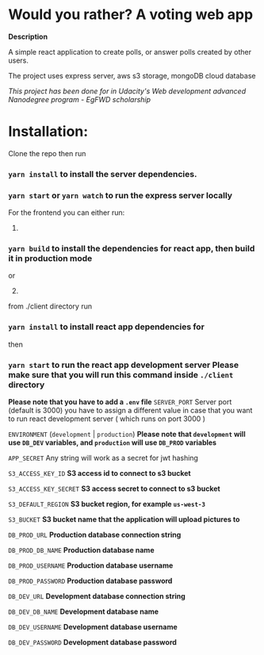 # Would you rather? A voting web app


**Description**

A simple react application to create polls, or answer polls created by other users.

The project uses express server, aws s3 storage, mongoDB cloud database

*This project has been done for in Udacity's Web development advanced Nanodegree program - EgFWD scholarship*

# Installation:

Clone the repo then run

### `yarn install` to install the server dependencies.

### `yarn start` or `yarn watch` to run the express server locally

For the frontend you can either run:

1)
### `yarn build` to install the dependencies for react app, then build it in production mode

or

2)
from ./client directory run
### `yarn install` to install react app dependencies for
then
### `yarn start` to run the react app development server **Please make sure that you will run this command inside `./client` directory**

**Please note that you have to add a `.env` file**
`SERVER_PORT` Server port (default is 3000) you have to assign a different value in case that you want to run react development server ( which runs on port 3000 )

`ENVIRONMENT` (`development` | `production`) **Please note that `development` will use `DB_DEV` variables, and `production` will use `DB_PROD` variables**

`APP_SECRET` Any string will work as a secret for jwt hashing


`S3_ACCESS_KEY_ID` **S3 access id to connect to s3 bucket**

`S3_ACCESS_KEY_SECRET` **S3 access secret to connect to s3 bucket**

`S3_DEFAULT_REGION` **S3 bucket region, for example `us-west-3`**

`S3_BUCKET` **S3 bucket name that the application will upload pictures to**




`DB_PROD_URL` **Production database connection string**

`DB_PROD_DB_NAME` **Production database name**

`DB_PROD_USERNAME` **Production database username**

`DB_PROD_PASSWORD` **Production database password**


`DB_DEV_URL` **Development database connection string**

`DB_DEV_DB_NAME` **Development database name**

`DB_DEV_USERNAME` **Development database username**

`DB_DEV_PASSWORD` **Development database password**


